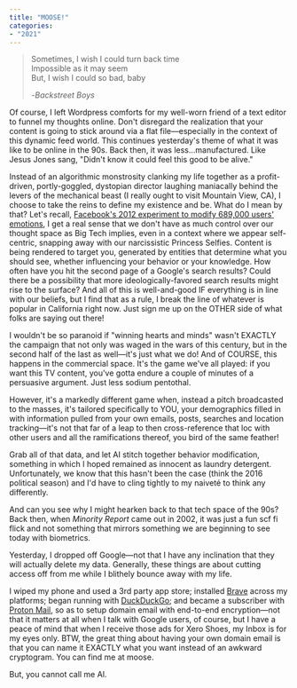```yaml
---
title: "MOOSE!"
categories:
- "2021"
---
```


> Sometimes, I wish I could turn back time  
> Impossible as it may seem  
> But, I wish I could so bad, baby  
>  
> -*Backstreet Boys*

Of course, I left Wordpress comforts for my well-worn friend of a text editor to funnel my thoughts online.  Don't disregard the realization that your content is going to stick around via a flat file—especially in the context of this dynamic feed world.  This continues yesterday's theme of what it was like to be online in the 90s.  Back then, it was less...manufactured.  Like Jesus Jones sang, "Didn't know it could feel this good to be alive."

Instead of an algorithmic monstrosity clanking my life together as a profit-driven, portly-goggled, dystopian director laughing maniacally behind the levers of the mechanical beast  (I really ought to visit Mountain View, CA), I choose to take the reins to define my existence and be.  What do I mean by that?  Let's recall, [Facebook's 2012 experiment to modify 689,000 users' emotions](https://www.bbc.com/news/technology-28051930), I get a real sense that we don't have as much control over our thought space as Big Tech implies, even in a context where we appear self-centric, snapping away with our narcissistic Princess Selfies.  Content is being rendered to target you, generated by entities that determine what you should see, whether influencing your behavior or your knowledge.  How often have you hit the second page of a Google's search results?  Could there be a possibility that more ideologically-favored search results might rise to the surface?  And all of this is well-and-good IF everything is in line with our beliefs, but I find that as a rule, I break the line of whatever is popular in California right now.  Just sign me up on the OTHER side of what folks are saying out there!

I wouldn't be so paranoid if "winning hearts and minds" wasn't EXACTLY the campaign that not only was waged in the wars of this century, but in the second half of the last as well—it's just what we do! And of COURSE, this happens in the commercial space.  It's the game we've all played:  if you want this TV content, you've gotta endure a couple of minutes of a persuasive argument.  Just less sodium pentothal. 

However, it's a markedly different game when, instead a pitch broadcasted to the masses, it's tailored specifically to YOU, your demographics filled in with information pulled from your own emails, posts, searches and location tracking—it's not that far of a leap to then cross-reference that loc with other users and all the ramifications thereof, you bird of the same feather!

Grab all of that data, and let AI stitch together behavior modification, something in which I hoped remained as innocent as laundry detergent.  Unfortunately, we know that this hasn't been the case (think the 2016 political season) and I'd have to cling tightly to my naiveté to think any differently.

And can you see why I might hearken back to that tech space of the 90s?  Back then, when *Minority Report* came out in 2002, it was just a fun scf fi flick and not something that mirrors something we are beginning to see today with biometrics.

Yesterday, I dropped off Google—not that I have any inclination that they will actually delete my data.  Generally, these things are about cutting access off from me while I blithely bounce away with my life.  


I wiped my phone and used a 3rd party app store; installed [Brave](https://brave.com/) across my platforms; began running with [DuckDuckGo](https://duckduckgo.com/); and became a subscriber with [Proton Mail](https://protonmail.com/), so as to setup domain email with end-to-end encryption—not that it matters at all when I talk with Google users, of course, but I have a peace of mind that when I receive those ads for Xero Shoes, my Inbox is for my eyes only.  BTW, the great thing about having your own domain email is that you can name it EXACTLY what you want instead of an awkward cryptogram.  You can find me at moose.

But, you cannot call me Al.